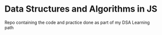 # Data Structures and Algorithms in JS

Repo containing the code and practice done as part of my DSA Learning path
